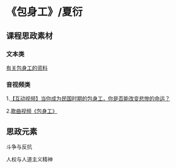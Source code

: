 # 《包身工》/夏衍

## 课程思政素材

### 文本类

[有关包身工的资料](https://mp.weixin.qq.com/s/I0GCq2zryTf1asehpxNIbQ)

### 音视频类

1.[【互动视频】当你成为民国时期的包身工，你是否能改变悲惨的命运？](https://www.bilibili.com/video/BV1eY4y1Z7JS/?spm_id_from=333.337.search-card.all.click&vd_source=73c6f4171d3f7f9054a3220f08bd401c)

2.[歌曲视频《包身工》](https://www.bilibili.com/video/BV1JY411P7QD/?spm_id_from=333.337.search-card.all.click)


## 思政元素

斗争与反抗

人权与人道主义精神



